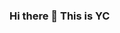 ### Hi there 👋 This is YC

<!--
**imyingchulo/imyingchulo** is a ✨ _special_ ✨ repository because its `README.md` (this file) appears on your GitHub profile.

Here are some ideas to get you started:

- 💡 I’m currently working on PRS model
- 🌱 I’m currently creating new package (tools for genetics analysis)
- 💬 Ask me about bioinformatics or GPRS package!
- 📫 How to reach me: yingchu.lo@gmail.com
-->

